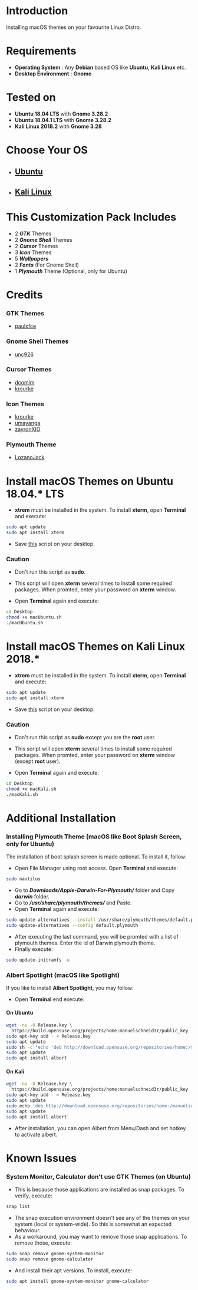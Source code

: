 # Introduction
Installing macOS themes on your favourite Linux Distro.

# Requirements
- **Operating System** : Any **Debian** based OS like **Ubuntu**, **Kali Linux** etc.
- **Desktop Environment** : **Gnome**

# Tested on
- **Ubuntu 18.04 LTS** with **Gnome 3.28.2**
- **Ubuntu 18.04.1 LTS** with **Gnome 3.28.2**
- **Kali Linux 2018.2** with **Gnome 3.28**

# Choose Your OS

- ## [Ubuntu](#install-macos-themes-on-ubuntu-1804-lts)
- ## [Kali Linux](#install-macos-themes-on-kali-linux-2018)

# This Customization Pack Includes
- 2 **_GTK_** Themes
- 2 **_Gnome Shell_** Themes
- 2 **_Cursor_** Themes
- 3 **_Icon_** Themes
- 5 **_Wallpapers_**
- 2 **_Fonts_** (For Gnome Shell)
- 1 **_Plymouth_** Theme (Optional, only for Ubuntu)

# Credits
### GTK Themes
- [paulxfce](https://www.gnome-look.org/p/1241688/)
### Gnome Shell Themes
- [unc926](https://www.gnome-look.org/p/1213208/)
### Cursor Themes
- [dcomim](https://www.gnome-look.org/p/1241071/)
- [krourke](https://www.gnome-look.org/p/1148692/)
### Icon Themes
- [krourke](https://www.gnome-look.org/p/1148695/)
- [umayanga](https://www.gnome-look.org/p/1102582/)
- [zayronXIO](https://www.gnome-look.org/p/1210856/)
### Plymouth Theme
- [LozanoJack](https://www.gnome-look.org/p/1009320/)

# Install macOS Themes on Ubuntu 18.04.* LTS
- **xtrem** must be installed in the system. To install **xterm**, open **Terminal** and execute:
```bash
sudo apt update
sudo apt install xterm
```
- Save [this](https://github.com/debugster/GnomeTweaks/blob/master/macUbuntu.sh) script on your desktop.
### Caution
- Don't run this script as **sudo**.
- This script will open **xterm** several times to install some required packages. When promted, enter your password on **xterm** window.

- Open **Terminal** again and execute:
```bash
cd Desktop
chmod +x macUbuntu.sh
./macUbuntu.sh
```

# Install macOS Themes on Kali Linux 2018.*
- **xtrem** must be installed in the system. To install **xterm**, open **Terminal** and execute:
```bash
sudo apt update
sudo apt install xterm
```
- Save [this](https://github.com/debugster/GnomeTweaks/blob/master/macKali.sh) script on your desktop.
### Caution
- Don't run this script as **sudo** except you are the **root** user.
- This script will open **xterm** several times to install some required packages. When promted, enter your password on **xterm** window (except **root** user).

- Open **Terminal** again and execute:
```bash
cd Desktop
chmod +x macKali.sh
./macKali.sh
```

# Additional Installation
### Installing Plymouth Theme (macOS like Boot Splash Screen, only for Ubuntu)
The installation of boot splash screen is made optional. To install it, follow:
- Open File Manager using root access. Open **Terminal** and execute:
```bash
sudo nautilus
```
- Go to **_Downloads/Apple-Darwin-For-Plymouth/_** folder and Copy **_darwin_** folder.
- Go to **_/usr/share/plymouth/themes/_** and Paste.
- Open **Terminal** again and execute:
```bash
sudo update-alternatives --install /usr/share/plymouth/themes/default.plymouth default.plymouth /usr/share/plymouth/themes/darwin/darwin.plymouth 100
sudo update-alternatives --config default.plymouth
```
- After executing the last command, you will be promted with a list of plymouth themes. Enter the id of Darwin plymouth theme.
- Finally execute:
```bash
sudo update-initramfs -u
```
### Albert Spotlight (macOS like Spotlight)
If you like to install **Albert Spotlight**, you may follow:
- Open **Terminal** end execute:
#### On Ubuntu
```bash
wget -nv -O Release.key \
  https://build.opensuse.org/projects/home:manuelschneid3r/public_key
sudo apt-key add - < Release.key
sudo apt update
sudo sh -c "echo 'deb http://download.opensuse.org/repositories/home:/manuelschneid3r/xUbuntu_18.04/ /' > /etc/apt/sources.list.d/home:manuelschneid3r.list"
sudo apt update
sudo apt install albert
```
#### On Kali
```bash
wget -nv -O Release.key \
  https://build.opensuse.org/projects/home:manuelschneid3r/public_key
sudo apt-key add - < Release.key
sudo apt update
sudo echo 'deb http://download.opensuse.org/repositories/home:/manuelschneid3r/Debian_Testing/ /' > /etc/apt/sources.list.d/home:manuelschneid3r.list
sudo apt update
sudo apt install albert
```
- After installation, you can open Albert from Menu/Dash and set hotkey to activate albert.

# Known Issues
### System Monitor, Calculator don't use GTK Themes (on Ubuntu)
- This is because those applications are installed as snap packages. To verify, execute:
```bash
snap list
```
- The snap execution environment doesn't see any of the themes on your system (local or system-wide). So this is somewhat an expected behaviour.
- As a workaround, you may want to remove those snap applications. To remove those, execute:
```bash
sudo snap remove gnome-system-monitor
sudo snap remove gnome-calculator
```
- And install their apt versions. To install, execute:
```bash
sudo apt install gnome-system-monitor gnome-calculator
```
